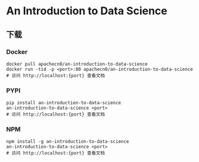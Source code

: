 # An Introduction to Data Science

## 下载

### Docker

```
docker pull apachecn0/an-introduction-to-data-science
docker run -tid -p <port>:80 apachecn0/an-introduction-to-data-science
# 访问 http://localhost:{port} 查看文档
```

### PYPI

```
pip install an-introduction-to-data-science
an-introduction-to-data-science <port>
# 访问 http://localhost:{port} 查看文档
```

### NPM

```
npm install -g an-introduction-to-data-science
an-introduction-to-data-science <port>
# 访问 http://localhost:{port} 查看文档
```
